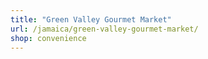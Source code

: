 ```yaml
---
title: "Green Valley Gourmet Market"
url: /jamaica/green-valley-gourmet-market/
shop: convenience
---
```

